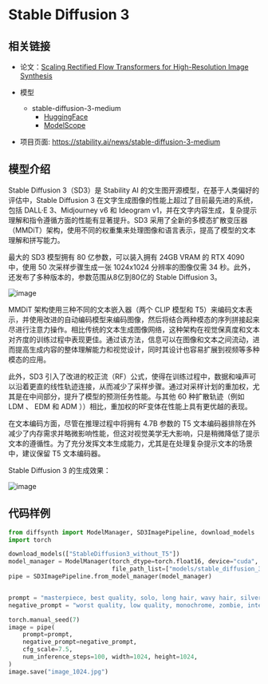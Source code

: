 # Stable Diffusion 3

## 相关链接

* 论文：[Scaling Rectified Flow Transformers for High-Resolution Image Synthesis](https://arxiv.org/pdf/2403.03206)
* 模型
    * stable-diffusion-3-medium
        * [HuggingFace](https://huggingface.co/stabilityai/stable-diffusion-3-medium)
        * [ModelScope](https://modelscope.cn/models/AI-ModelScope/stable-diffusion-3-medium)
    
* 项目页面: https://stability.ai/news/stable-diffusion-3-medium

## 模型介绍

Stable Diffusion 3（SD3）是 Stability AI 的文生图开源模型，在基于人类偏好的评估中，Stable Diffusion 3 在文字生成图像的性能上超过了目前最先进的系统，包括 DALL·E 3、Midjourney v6 和 Ideogram v1，并在文字内容生成，复杂提示理解和指令遵循方面的性能有显著提升。SD3 采用了全新的多模态扩散变压器（MMDiT）架构，使用不同的权重集来处理图像和语言表示，提高了模型的文本理解和拼写能力。

最大的 SD3 模型拥有 80 亿参数，可以装入拥有 24GB VRAM 的 RTX 4090 中，使用 50 次采样步骤生成一张 1024x1024 分辨率的图像仅需 34 秒。此外，还发布了多种版本的，参数范围从8亿到80亿的 Stable Diffusion 3。

![image](https://github.com/user-attachments/assets/e6d95a9e-cd0a-4438-a564-0754eb4c10e1)

MMDiT 架构使用三种不同的文本嵌入器（两个 CLIP 模型和 T5）来编码文本表示，并使用改进的自动编码模型来编码图像，然后将结合两种模态的序列拼接起来尽进行注意力操作。相比传统的文本生成图像网络，这种架构在视觉保真度和文本对齐度的训练过程中表现更佳。通过该方法，信息可以在图像和文本之间流动，进而提高生成内容的整体理解能力和视觉设计，同时其设计也容易扩展到视频等多种模态的应用。

此外，SD3 引入了改进的校正流（RF）公式，使得在训练过程中，数据和噪声可以沿着更直的线性轨迹连接，从而减少了采样步骤。通过对采样计划的重加权，尤其是在中间部分，提升了模型的预测任务性能。与其他 60 种扩散轨迹（例如LDM 、 EDM 和 ADM ））相比，重加权的RF变体在性能上具有更优越的表现。

在文本编码方面，尽管在推理过程中将拥有 4.7B 参数的 T5 文本编码器排除在外减少了内存需求并略微影响性能，但这对视觉美学无大影响，只是稍微降低了提示文本的遵循性。为了充分发挥文本生成能力，尤其是在处理复杂提示文本的场景中，建议保留 T5 文本编码器。

Stable Diffusion 3 的生成效果：

![image](https://github.com/user-attachments/assets/1b5b0260-6421-47fb-abe7-de6758f4721f)


## 代码样例

```python
from diffsynth import ModelManager, SD3ImagePipeline, download_models
import torch

download_models(["StableDiffusion3_without_T5"])
model_manager = ModelManager(torch_dtype=torch.float16, device="cuda",
                             file_path_list=["models/stable_diffusion_3/sd3_medium_incl_clips.safetensors"])
pipe = SD3ImagePipeline.from_model_manager(model_manager)


prompt = "masterpiece, best quality, solo, long hair, wavy hair, silver hair, blue eyes, blue dress, medium breasts, dress, underwater, air bubble, floating hair, refraction, portrait,"
negative_prompt = "worst quality, low quality, monochrome, zombie, interlocked fingers, Aissist, cleavage, nsfw,"

torch.manual_seed(7)
image = pipe(
    prompt=prompt, 
    negative_prompt=negative_prompt,
    cfg_scale=7.5,
    num_inference_steps=100, width=1024, height=1024,
)
image.save("image_1024.jpg")
```
